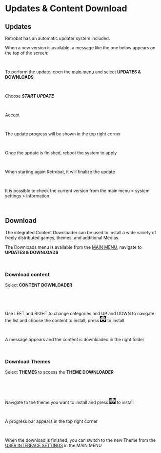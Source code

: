 # Updates & Content Download

## Updates

Retrobat has an automatic updater system included.

When a new version is available, a message like the one below appears on the top of the screen:

<div align="left">

<figure><img src="https://i.imgur.com/GONxicR.png" alt=""><figcaption></figcaption></figure>

</div>

To perform the update, open the [main menu](../navigation/main-menu.md#updates-and-downloads) and select **UPDATES & DOWNLOADS**

<div align="left">

<figure><img src="https://i.imgur.com/9dSyFON.png" alt=""><figcaption></figcaption></figure>

</div>

Choose _**START UPDATE**_

<div align="left">

<figure><img src="https://i.imgur.com/Fv5sNXY.png" alt=""><figcaption></figcaption></figure>

</div>

Accept

<div align="left">

<figure><img src="https://i.imgur.com/OOCd42n.png" alt=""><figcaption></figcaption></figure>

</div>

The update progress will be shown in the top right corner

<div align="left">

<figure><img src="https://i.imgur.com/OLp5Qp3.png" alt=""><figcaption></figcaption></figure>

</div>

Once the update is finished, reboot the system to apply

<div align="left">

<figure><img src="https://i.imgur.com/sQcNE2s.png" alt=""><figcaption></figcaption></figure>

</div>

When starting again Retrobat, it will finalize the update

<div align="left">

<figure><img src="https://i.imgur.com/1xkI2bR.png" alt=""><figcaption></figcaption></figure>

</div>

It is possible to check the current version from the main menu > system settings > information

<div align="left">

<figure><img src="https://i.imgur.com/UjXB5fl.png" alt=""><figcaption></figcaption></figure>

</div>

## Download

The integrated Content Downloader can be used to install a wide variety of freely distributed games, themes, and additional Medias.

The Downloads menu is available from the  [MAIN MENU](../navigation/main-menu.md), navigate to **UPDATES & DOWNLOADS**

<div align="left">

<figure><img src="https://i.imgur.com/9dSyFON.png" alt=""><figcaption></figcaption></figure>

</div>

### Download content

Select **CONTENT DOWNLOADER**

<div align="left">

<figure><img src="https://i.imgur.com/1G75KFw.png" alt=""><figcaption></figcaption></figure>

</div>

<div align="left">

<figure><img src="https://i.imgur.com/OusKJDE.png" alt=""><figcaption></figcaption></figure>

</div>

Use LEFT and RIGHT to change categories and UP and DOWN to navigate the list and choose the content to install, press ![](<../.gitbook/assets/image (25).png>) to install

<div align="left">

<figure><img src="https://i.imgur.com/oLCL7Ht.png" alt=""><figcaption></figcaption></figure>

</div>

A message appears and the content is downloaded in the right folder

<div align="left">

<figure><img src="https://i.imgur.com/QWZ5wpr.png" alt=""><figcaption></figcaption></figure>

</div>

### Download Themes

Select **THEMES** to access the **THEME DOWNLOADER**

<div align="left">

<figure><img src="https://i.imgur.com/2LMbbKp.png" alt=""><figcaption></figcaption></figure>

</div>

<div align="left">

<figure><img src="https://i.imgur.com/Dg0nXHW.png" alt=""><figcaption></figcaption></figure>

</div>

Navigate to the theme you want to install and press ![](<../.gitbook/assets/image (25).png>) to install

<div align="left">

<figure><img src="https://i.imgur.com/125BaXL.png" alt=""><figcaption></figcaption></figure>

</div>

A progress bar appears in the top right corner

<div align="left">

<figure><img src="https://i.imgur.com/5BEGno3.png" alt=""><figcaption></figcaption></figure>

</div>

When the download is finished, you can switch to the new Theme from the [USER INTERFACE SETTINGS](../navigation/main-menu.md#user-interface-settings) in the MAIN MENU

<div align="left">

<figure><img src="https://i.imgur.com/b09I4a0.png" alt=""><figcaption></figcaption></figure>

</div>

<div align="left">

<figure><img src="https://i.imgur.com/GsonbMJ.png" alt=""><figcaption></figcaption></figure>

</div>

<div align="left">

<figure><img src="https://i.imgur.com/GO7Truc.png" alt=""><figcaption></figcaption></figure>

</div>
